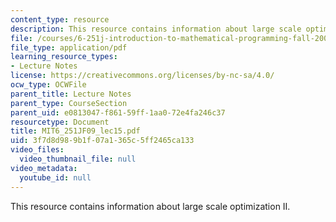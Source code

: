 ```yaml
---
content_type: resource
description: This resource contains information about large scale optimization II.
file: /courses/6-251j-introduction-to-mathematical-programming-fall-2009/3f7d8d989b1f07a1365c5ff2465ca133_MIT6_251JF09_lec15.pdf
file_type: application/pdf
learning_resource_types:
- Lecture Notes
license: https://creativecommons.org/licenses/by-nc-sa/4.0/
ocw_type: OCWFile
parent_title: Lecture Notes
parent_type: CourseSection
parent_uid: e0813047-f861-59ff-1aa0-72e4fa246c37
resourcetype: Document
title: MIT6_251JF09_lec15.pdf
uid: 3f7d8d98-9b1f-07a1-365c-5ff2465ca133
video_files:
  video_thumbnail_file: null
video_metadata:
  youtube_id: null
---
```

This resource contains information about large scale optimization II.